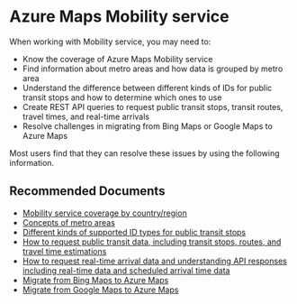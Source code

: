 <properties
  pagetitle="Azure Maps Mobility service"
  service=""
  resource=""
  ms.author="rolucchi,ounyman"
  selfhelptype="Generic"
  supporttopicids="32675609"
  resourcetags=""
  productpesids="16335"
  cloudenvironments="public,usnat,fairfax,ussec"
  articleid="558fe886-c24d-4a3c-9f99-c21f4a783a73"
  ownershipid="AzureIot_AzureMaps" />
# Azure Maps Mobility service

When working with Mobility service, you may need to:
- Know the coverage of Azure Maps Mobility service
- Find information about metro areas and how data is grouped by metro area
- Understand the difference between different kinds of IDs for public transit stops and how to determine which ones to use 
- Create REST API queries to request public transit stops, transit routes, travel times, and real-time arrivals
- Resolve challenges in migrating from Bing Maps or Google Maps to Azure Maps

Most users find that they can resolve these issues by using the following information.

## **Recommended Documents**

* [Mobility service coverage by country/region]( https://docs.microsoft.com/azure/azure-maps/mobility-coverage)
* [Concepts of metro areas]( https://docs.microsoft.com/azure/azure-maps/mobility-service-data-structure#metro-area)
* [Different kinds of supported ID types for public transit stops](https://docs.microsoft.com/azure/azure-maps/mobility-service-data-structure#stop-ids)
* [How to request public transit data, including transit stops, routes, and travel time estimations](https://docs.microsoft.com/azure/azure-maps/how-to-request-transit-data)
* [How to request real-time arrival data and understanding API responses including real-time data and scheduled arrival time data]( https://docs.microsoft.com/azure/azure-maps/how-to-request-real-time-data)
* [Migrate from Bing Maps to Azure Maps]( https://docs.microsoft.com/azure/azure-maps/migrate-from-bing-maps-web-services#calculate-routes-and-directions)
* [Migrate from Google Maps to Azure Maps](https://docs.microsoft.com/azure/azure-maps/migrate-from-google-maps-web-services#calculate-routes-and-directions)
